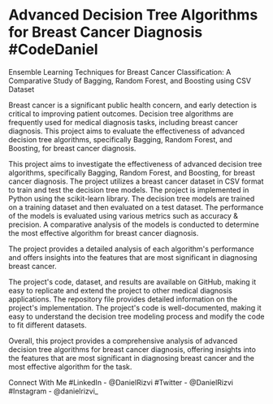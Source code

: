 # Advanced Decision Tree Algorithms for Breast Cancer Diagnosis #CodeDaniel
Ensemble Learning Techniques for Breast Cancer Classification: A Comparative Study of Bagging, Random Forest, and Boosting using CSV Dataset

Breast cancer is a significant public health concern, and early detection is critical to improving patient outcomes. Decision tree algorithms are frequently used for medical diagnosis tasks, including breast cancer diagnosis. This project aims to evaluate the effectiveness of advanced decision tree algorithms, specifically Bagging, Random Forest, and Boosting, for breast cancer diagnosis.

This project aims to investigate the effectiveness of advanced decision tree algorithms, specifically Bagging, Random Forest, and Boosting, for breast cancer diagnosis. The project utilizes a breast cancer dataset in CSV format to train and test the decision tree models. The project is implemented in Python using the scikit-learn library. The decision tree models are trained on a training dataset and then evaluated on a test dataset. The performance of the models is evaluated using various metrics such as accuracy & precision. A comparative analysis of the models is conducted to determine the most effective algorithm for breast cancer diagnosis.

The project provides a detailed analysis of each algorithm's performance and offers insights into the features that are most significant in diagnosing breast cancer. 

The project's code, dataset, and results are available on GitHub, making it easy to replicate and extend the project to other medical diagnosis applications. The repository file provides detailed information on the project's implementation. The project's code is well-documented, making it easy to understand the decision tree modeling process and modify the code to fit different datasets.

Overall, this project provides a comprehensive analysis of advanced decision tree algorithms for breast cancer diagnosis, offering insights into the features that are most significant in diagnosing breast cancer and the most effective algorithm for the task.

Connect With Me #LinkedIn - @DanielRizvi #Twitter - @DanielRizvi #Instagram - @danielrizvi_
